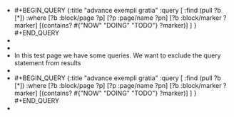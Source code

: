 - #+BEGIN_QUERY
  {:title "advance exempli gratia"
  :query [
  :find (pull ?b [*])
  :where
  [?b :block/page ?p]
  [?p :page/name ?pn]
  [?b :block/marker ?marker]
  [(contains? #{"NOW" "DOING" "TODO"} ?marker)]
  ]
  }
  #+END_QUERY
-
-
- In this test page we have some queries. We want to exclude the query statement from results
- 
- #+BEGIN_QUERY
  {:title "advance exempli gratia"
  :query [
  :find (pull ?b [*])
  :where
  [?b :block/page ?p]
  [?p :page/name ?pn]
  [?b :block/marker ?marker]
  [(contains? #{"NOW" "DOING" "TODO"} ?marker)]
  ]
  }
  #+END_QUERY
-